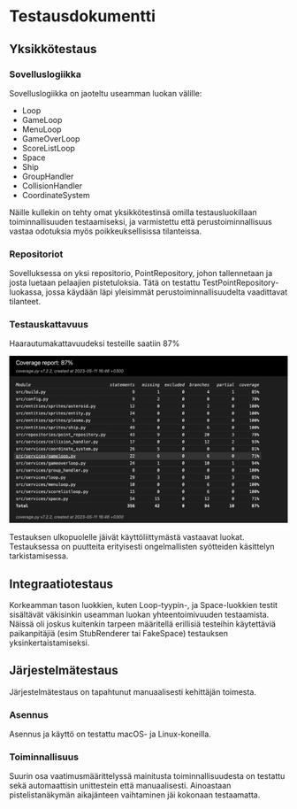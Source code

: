 # Testausdokumentti

## Yksikkötestaus

### Sovelluslogiikka

Sovelluslogiikka on jaoteltu useamman luokan välille:
- Loop
- GameLoop
- MenuLoop
- GameOverLoop
- ScoreListLoop
- Space
- Ship
- GroupHandler
- CollisionHandler
- CoordinateSystem

Näille kullekin on tehty omat yksikkötestinsä omilla testausluokillaan toiminnallisuuden testaamiseksi, ja varmistettu että perustoiminnallisuus vastaa odotuksia myös poikkeuksellisissa tilanteissa. 

### Repositoriot

Sovelluksessa on yksi repositorio, PointRepository, johon tallennetaan ja josta luetaan pelaajien pistetuloksia. Tätä on testattu TestPointRepository-luokassa, jossa käydään läpi yleisimmät perustoiminnallisuudelta vaadittavat tilanteet.  

### Testauskattavuus

Haarautumakattavuudeksi testeille saatiin 87%

![](./kuvat/coverage-report.png)

Testauksen ulkopuolelle jäivät käyttöliittymästä vastaavat luokat. Testauksessa on puutteita erityisesti ongelmallisten syötteiden käsittelyn tarkistamisessa.

## Integraatiotestaus

Korkeamman tason luokkien, kuten Loop-tyypin-, ja Space-luokkien testit sisältävät väkisinkin useamman luokan yhteentoimivuuden testaamista. Näissä oli joskus kuitenkin tarpeen määritellä erillisiä testeihin käytettäviä paikanpitäjiä (esim StubRenderer tai FakeSpace) testauksen yksinkertaistamiseksi.

## Järjestelmätestaus

Järjestelmätestaus on tapahtunut manuaalisesti kehittäjän toimesta.

### Asennus

Asennus ja käyttö on testattu macOS- ja Linux-koneilla. 

### Toiminnallisuus

Suurin osa vaatimusmäärittelyssä mainitusta toiminnallisuudesta on testattu sekä automaattisin unittestein että manuaalisesti. Ainoastaan pistelistanäkymän aikajänteen vaihtaminen jäi kokonaan testaamatta.
